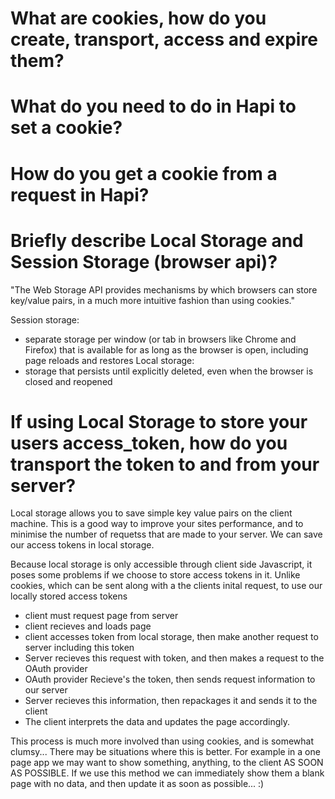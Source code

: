 # What are cookies, how do you create, transport, access and expire them?
# What do you need to do in Hapi to set a cookie?
# How do you get a cookie from a request in Hapi?

# Briefly describe Local Storage and Session Storage (browser api)?
"The Web Storage API provides mechanisms by which browsers can store key/value pairs, in a much more intuitive fashion than using cookies."

Session storage:
- separate storage per window (or tab in browsers like Chrome and Firefox) that is available for as long as the browser is open, including page reloads and restores
Local storage:
- storage that persists until explicitly deleted, even when the browser is closed and reopened

# If using Local Storage to store your users access_token, how do you transport the token to and from your server?
  Local storage allows you to save simple key value pairs on the client machine. This is a good way to improve your sites performance, and to minimise the number of requetss that are made to your server. We can save our access tokens in local storage.
  
  Because local storage is only accessible through client side Javascript, it poses some problems if we choose to store access tokens in it. Unlike cookies, which can be sent along with a the clients inital request, to use our locally stored access tokens
  
  - client must request page from server
  - client recieves and loads page
  - client accesses token from local storage, then make another request to server including this token
  - Server recieves this request with token, and then makes a request to the OAuth provider
  - OAuth provider Recieve's the token, then sends request information to our server
  - Server recieves this information, then repackages it and sends it to the client
  - The client interprets the data and updates the page accordingly.
  
  This process is much more involved than using cookies, and is somewhat clumsy... There may be situations where this is better. For example in a one page app we may want to show something, anything, to the client AS SOON AS POSSIBLE. If we use this method we can immediately show them a blank page with no data, and then update it as soon as possible... :)

